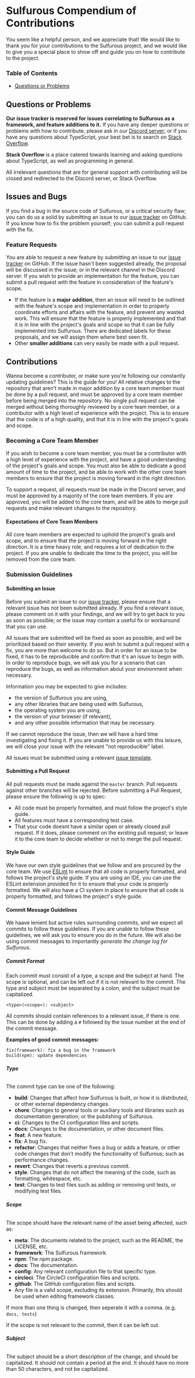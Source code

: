 # Sulfurous Compendium of Contributions

You seem like a helpful person, and we appreciate that! We would like to thank you for your contributions to the Sulfurous project, and we would like to give you a special place to show off and guide you on how to contribute to the project.

### Table of Contents

* [Questions or Problems]()


## Questions or Problems
**Our issue tracker is reserved for issues correlating to Sulfurous as a framework, and feature additions to it.** If you have any deeper questions or problems with how to contribute, please ask in our [Discord server](); or if you have any questions about TypeScript, your best bet is to search on [Stack Overflow](https://stackoverflow.com/).

**Stack Overflow** is a place catered towards learning and asking questions about TypeScript, as well as programming in general.

All irrelevant questions that are for general support with contributing will be closed and redirected to the Discord server, or Stack Overflow.

## Issues and Bugs

If you find a bug in the source code of Sulfurous, or a critical security flaw; you can do us a solid by submitting an issue to our [issue tracker](https://github.com/irisu01/sulfurous/issues) on GitHub. If you know how to fix the problem yourself; you can submit a pull request with the fix.

### Feature Requests

You are able to request a new feature by submitting an issue to our [issue tracker](https://github.com/irisu01/sulfurous/issues) on GitHub. If the issue hasn't been suggested already, the proposal will be discussed in the issue; or in the relevant channel in the Discord server. If you wish to provide an implementation for the feature, you can submit a pull request with the feature in consideration of the feature's scope.

* If the feature is a **major addition**, then an issue will need to be outlined with the feature's scope and implementation in order to properly coordinate efforts and affairs with the feature, and prevent any wasted work. This will ensure that the feature is properly implemented and that it is in line with the project's goals and scope so that it can be fully implemented into Sulfurous. There are dedicated labels for these proposals, and we will assign them where best seen fit.
* Other **smaller additions** can very easily be made with a pull request.

## Contributions

Wanna become a contributor, or make sure you're following our constantly updating guidelines? This is the guide for you! All relative changes to the repository that aren't made in major addition by a core team member must be done by a pull request, and must be approved by a core team member before being merged into the repository. No single pull request can be merged without being thoroughly reviewed by a core team member, or a contributor with a high level of experience with the project. This is to ensure that the code is of a high quality, and that it is in line with the project's goals and scope.

### Becoming a Core Team Member

If you wish to become a core team member, you must be a contributor with a high level of experience with the project, and have a good understanding of the project's goals and scope. You must also be able to dedicate a good amount of time to the project, and be able to work with the other core team members to ensure that the project is moving forward in the right direction.

To support a request, all requests must be made in the Discord server, and must be approved by a majority of the core team members. If you are approved, you will be added to the core team, and will be able to merge pull requests and make relevant changes to the repository.


#### Expectations of Core Team Members

All core team members are expected to uphold the project's goals and scope, and to ensure that the project is moving forward in the right direction. It is a time heavy role, and requires a lot of dedication to the project. If you are unable to dedicate the time to the project, you will be removed from the core team.

### Submission Guidelines

#### Submitting an Issue

Before you submit an issue to our [issue tracker](https://github.com/irisu01/sulfurous/issues), please ensure that a relevant issue has not been submitted already. If you find a relevant issue, please comment on it with your findings, and we will try to get back to you as soon as possible; or the issue may contain a useful fix or workaround that you can use.

All issues that are submitted will be fixed as soon as possible, and will be prioritized based on their severity. If you wish to submit a pull request with a fix, you are more than welcome to do so. But in order for an issue to be fixed, it has to be reproducible and confirm that it's an issue to begin with. In order to reproduce bugs, we will ask you for a scenario that can reproduce the bugs, as well as information about your environment when necessary.

Information you may be expected to give includes: 
* the version of Sulfurous you are using,
* any other libraries that are being used with Sulfurous,
* the operating system you are using,
* the version of your browser (if relevant),
* and any other possible information that may be necessary.

If we cannot reproduce the issue, then we will have a hard time investigating and fixing it. If you are unable to provide us with this leisure, we will close your issue with the relevant "not reproducible" label.

All issues must be submitted using a relevant [issue template](https://github.com/irisu01/sulfurous/issues/new).

#### Submitting a Pull Request

All pull requests must be made against the `master` branch. Pull requests against other branches will be rejected. Before submitting a Pull Request, please ensure the following is up to spec:

* All code must be properly formatted, and must follow the project's style guide.
* All features must have a corresponding test case.
* That your code doesnt have a similar open or already closed pull request. If it does, please comment on the existing pull request; or leave it to the core team to decide whether or not to merge the pull request.

#### Style Guide

We have our own style guidelines that we follow and are procured by the core team. We use [ESLint](https://eslint.org/) to ensure that all code is properly formatted, and follows the project's style guide. If you are using an IDE, you can use the ESLint extension provided for it to ensure that your code is properly formatted. We will also have a CI system in place to ensure that all code is properly formatted, and follows the project's style guide.

#### Commit Message Guidelines

We haave lenient but active rules surrounding commits, and we expect all commits to follow these guidelines. If you are unable to follow these guidelines, we will ask you to ensure you do in the future. We will also be using commit messages to importantly *generate the change log for Sulfurous*.

##### **Commit Format**

Each commit must consist of a type, a scope and the subejct at hand. The scope is optional, and can be left out if it is not relevant to the commit. The type and subject must be separated by a colon, and the subject must be capitalized.

```
<type>(<scope>): <subject>
```

All commits should contain references to a relevant issue, if there is one. This can be done by adding a `#` followed by the issue number at the end of the commit message.

**Examples of good commit messages:**

```
fix(framework): fix a bug in the framework
build(npm): update dependencies
```

###### **Type**

The commit type can be one of the following:

* **build**: Changes that affect how Sulfurous is built, or how it is distributed, or other external dependency changes.
* **chore**: Changes to general tools or auxiliary tools and libraries such as documentation generation; or the publishing of Sulfurous.
* **ci**: Changes to the CI configuration files and scripts.
* **docs**: Changes to the documentation, or other document files.
* **feat**: A new feature.
* **fix**: A bug fix.
* **refactor**: Changes that neither fixes a bug or adds a feature, or other code changes that don't modify the functionality of Sulfurous; such as performance changes.
* **revert**: Changes that reverts a previous commit.
* **style**: Changes that do not affect the meaning of the code, such as formatting, whitespace, etc.
* **test**: Changes to test files such as adding or removing unit tests, or modifying test files.

###### **Scope**

The scope should have the relevant name of the asset being affected, such as:

* **meta**: The documents related to the project, such as the README, the LICENSE, etc.
* **framework**: The Sulfurous framework.
* **npm**: The npm package.
* **docs**: The documentation.
* **config**: Any relevant configuration file to that specific type.
* **circleci**: The CircleCI configuration files and scripts.
* **github**: The GitHub configuration files and scripts.
* Any file is a valid scope, excluding its extension. Primarily, this should be used when editing framework classes.

If more than one thing is changed, then seperate it with a comma. (e.g. `docs, tests`)

If the scope is not relevant to the commit, then it can be left out.

###### **Subject**

The subject should be a short description of the change, and should be capitalized. It should not contain a period at the end. It should have no more than 50 characters, and not be capitalized.
